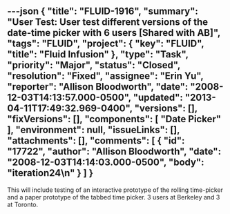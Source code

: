 ---json
{
  "title": "FLUID-1916",
  "summary": "User Test: User test different versions of the date-time picker with 6 users [Shared with AB]",
  "tags": "FLUID",
  "project": {
    "key": "FLUID",
    "title": "Fluid Infusion"
  },
  "type": "Task",
  "priority": "Major",
  "status": "Closed",
  "resolution": "Fixed",
  "assignee": "Erin Yu",
  "reporter": "Allison Bloodworth",
  "date": "2008-12-03T14:13:57.000-0500",
  "updated": "2013-04-11T17:49:32.969-0400",
  "versions": [],
  "fixVersions": [],
  "components": [
    "Date Picker"
  ],
  "environment": null,
  "issueLinks": [],
  "attachments": [],
  "comments": [
    {
      "id": "17722",
      "author": "Allison Bloodworth",
      "date": "2008-12-03T14:14:03.000-0500",
      "body": "iteration24\n"
    }
  ]
}
---
This will include testing of an interactive prototype of the rolling time-picker and a paper prototype of the tabbed time picker. 3 users at Berkeley and 3 at Toronto.

        